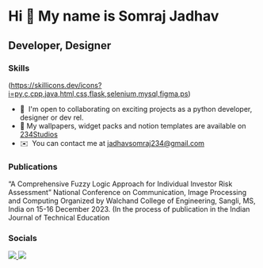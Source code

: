 Hi 👋 My name is Somraj Jadhav
===============================

Developer, Designer
-----------------------------

### Skills
(https://skillicons.dev/icons?i=py,c,cpp,java,html,css,flask,selenium,mysql,figma,ps)

* 🤝  I'm open to collaborating on exciting projects as a python developer, designer or dev rel.
* 🎨  My wallpapers, widget packs and notion templates are available on [234Studios](https://234studios.gumroad.com/)
* ✉️  You can contact me at [jadhavsomraj234@gmail.com](mailto:jadhavsomraj234@gmail.com)

### Publications
“A Comprehensive Fuzzy Logic Approach for Individual Investor Risk Assessment” National Conference on Communication, Image Processing and Computing Organized by Walchand College of Engineering, Sangli, MS, India on 15-16 December 2023. (In the process of publication in the Indian Journal of Technical Education


### Socials

<p align="left"> <a href="https://www.linkedin.com/in/somraj-jadhav-988014186/"> <img src="https://skillicons.dev/icons?i=linkedin" /> </a>   <a href="https://www.twitter.com/somrajjj234"> <img src="https://skillicons.dev/icons?i=twitter" /> </a> </p>

<!--
**Somraj-234/Somraj-234** is a ✨ _special_ ✨ repository because its `README.md` (this file) appears on your GitHub profile.

Here are some ideas to get you started:

- 🔭 I’m currently working on ...
- 🌱 I’m currently learning ...
- 👯 I’m looking to collaborate on ...
- 🤔 I’m looking for help with ...
- 💬 Ask me about ...
- 📫 How to reach me: ...
- 😄 Pronouns: ...
- ⚡ Fun fact: ...
-->
